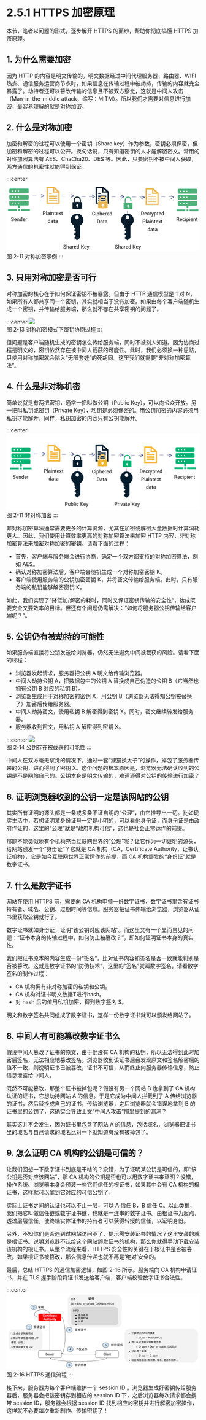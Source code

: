 # 2.5.1 HTTPS 加密原理

本节，笔者以问题的形式，逐步解开 HTTPS 的面纱，帮助你彻底搞懂 HTTPS 加密原理。

## 1. 为什么需要加密

因为 HTTP 的内容是明文传输的，明文数据经过中间代理服务器、路由器、WIFI 热点、通信服务运营商节点时，如果信息在传输过程中被劫持，传输的内容就完全暴露了。劫持者还可以篡改传输的信息且不被双方察觉，这就是中间人攻击（Man-in-the-middle attack，缩写：MITM）。所以我们才需要对信息进行加密，最容易理解的就是对称加密。

## 2. 什么是对称加密
加密和解密的过程可以使用一个密钥（Share key）作为参数，密钥必须保密，但加密和解密的过程可以公开。换句话说，只有知道密钥的人才能解密密文。常用的对称加密算法有 AES、ChaCha20、DES 等。因此，只要密钥不被中间人获取，两方通信的机密性就能得到保证。

:::center
  ![](../assets/types-of-encryption-symmetric-encryption.png)<br/>
 图 2-11 对称加密示例
:::

## 3. 只用对称加密是否可行

对称加密的核心在于如何保证密钥不被暴露。但由于 HTTP 通信模型是 1 对 N，如果所有人都共享同一个密钥，其实就相当于没有加密。如果由每个客户端随机生成一个密钥，并传输给服务端，那么就不存在共享密钥的问题了。

:::center
  ![](../assets/https-3.png)<br/>
 图 2-13 对称加密模式下密钥协商过程
:::

但问题是客户端随机生成的密钥怎么传给服务端，同时不被别人知道。因为协商过程是明文的，密钥依然存在被中间人截获的可能性。此时，我们必须换一种思路，只使用对称加密就会陷入“无限套娃”的死胡同。这里我们就需要“非对称加密算法”。

## 4. 什么是非对称机密

简单说就是有两把密钥，通常一把叫做公钥（Public Key），可以向公众开放。另一把叫私钥或密钥（Private Key），私钥是必须保密的。用公钥加密的内容必须用私钥才能解开，同样，私钥加密的内容只有公钥能解开。

:::center
  ![](../assets/types-of-encryption-asymmetric-encryption.png)<br/>
 图 2-11 非对称加密
:::

非对称加密算法通常需要更多的计算资源，尤其在加密或解密大量数据时计算消耗更大。因此，我们使用计算效率更高的对称加密算法来加密 HTTP 内容，非对称加密算法来加密对称加密的密钥。请看下面的过程：

- 首先，客户端与服务端会进行协商，确定一个双方都支持的对称加密算法，例如 AES。
- 确认对称加密算法后，客户端会随机生成一个对称加密密钥 K。
- 客户端使用服务端的公钥加密密钥 K，并将密文传输给服务端。此时，只有服务端的私钥能够解密密钥 K。
 
如此，我们实现了”降低加/解密的耗时，同时又保证密钥传输的安全性“，达成既要安全又要效率的目标。但还有个问题仍需解决：“如何将服务器公钥传输给客户端呢？”。

## 5. 公钥仍有被劫持的可能性

如果服务端直接将公钥发送给浏览器，仍然无法避免中间被截获的风险。请看下面的过程：

-  浏览器发起请求，服务器把公钥 A 明文给传输浏览器。
- 中间人劫持公钥 A，把数据包中的公钥 A 替换成自己伪造的公钥 B（它当然也拥有公钥 B 对应的私钥 B）。
- 浏览器生成用于对称加密的密钥 X，用公钥 B（浏览器无法得知公钥被替换了）加密后传给服务器。
- 中间人劫持密文，使用私钥 B 解密得到密钥 X。同时，密文继续转发给服务器。
- 服务器收到密文，用私钥 A 解密得到密钥 X。

:::center
  ![](../assets/https-4.png)<br/>
 图 2-14 公钥存在被截获的可能性
:::

中间人在双方毫无察觉的情况下，通过一套“狸猫换太子”的操作，掉包了服务器传来的公钥，进而得到了密钥 X。这个问题的根本原因是，浏览器无法确认收到的公钥是不是网站自己的。公钥本身是明文传输的，难道还得对公钥的传输进行加密？


## 6. 证明浏览器收到的公钥一定是该网站的公钥

其实所有证明的源头都是一条或多条不证自明的“公理”，由它推导出一切。比如现实生活中，若想证明某身份证号一定是小明的，可以看他身份证，而身份证是由政府作证的，这里的“公理”就是“政府机构可信”，这也是社会正常运作的前提。

那能不能类似地有个机构充当互联网世界的“公理”呢？让它作为一切证明的源头，给网站颁发一个“身份证”？它就是 CA 机构（CA，Certificate Authority，证书认证机构），它是如今互联网世界正常运作的前提，而 CA 机构颁发的“身份证”就是数字证书。


## 7. 什么是数字证书

网站在使用 HTTPS 前，需要向 CA 机构申领一份数字证书，数字证书里含有证书持有者、域名、公钥、过期时间等信息。服务器把证书传输给浏览器，浏览器从证书里获取公钥就行了。

数字证书就如身份证，证明“该公钥对应该网站”。而这里又有一个显而易见的问题：“证书本身的传输过程中，如何防止被篡改？”，即如何证明证书本身的真实性。

我们把证书原本的内容生成一份“签名”，比对证书内容和签名是否一致就能判别是否被篡改。这就是数字证书的“防伪技术”，这里的“签名”就叫数字签名。请看数字签名的制作过程：
- CA 机构拥有非对称加密的私钥和公钥。
- CA 机构对证书明文数据T进行hash。
- 对 hash 后的值用私钥加密，得到数字签名 S。

明文和数字签名共同组成了数字证书，这样一份数字证书就可以颁发给网站了。

## 8. 中间人有可能篡改数字证书么

假设中间人篡改了证书的原文，由于他没有 CA 机构的私钥，所以无法得到此时加密后签名，无法相应地篡改签名。浏览器收到该证书后会发现原文和签名解密后的值不一致，则说明证书已被篡改，证书不可信，从而终止向服务器传输信息，防止信息泄露给中间人。

既然不可能篡改，那整个证书被掉包呢？假设有另一个网站 B 也拿到了 CA 机构认证的证书，它想劫持网站 A 的信息。于是它成为中间人拦截到了 A 传给浏览器的证书，然后替换成自己的证书，传给浏览器，之后浏览器就会错误地拿到 B 的证书里的公钥了，这确实会导致上文“中间人攻击”那里提到的漏洞？

其实这并不会发生，因为证书里包含了网站 A 的信息，包括域名，浏览器把证书里的域名与自己请求的域名比对一下就知道有没有被掉包了。

## 9. 怎么证明 CA 机构的公钥是可信的？

让我们回想一下数字证书到底是干啥的？没错，为了证明某公钥是可信的，即“该公钥是否对应该网站”，那 CA 机构的公钥是否也可以用数字证书来证明？没错，操作系统、浏览器本身会预装一些它们信任的根证书，如果其中会有 CA 机构的根证书，这样就可以拿到它对应的可信公钥了。

实际上证书之间的认证也可以不止一层，可以 A 信任 B，B 信任 C。以此类推，我们把它叫做信任链或数字证书链，也就是一连串的数字证书。由根证书为起点，透过层层信任，使终端实体证书的持有者可以获得转授的信任，以证明身份。

另外，不知你们是否遇到过网站访问不了、提示需安装证书的情况？这里安装的就是根证书。说明浏览器不认给这个网站颁发证书的机构，那么你就得手动下载安装该机构的根证书。从整个流程来看，HTTPS 安全性的关键在于根证书是否被篡改。如果根证书被篡改，那么信息传递也就不再是‘绝对’安全的。

最后，总结 HTTPS 的通信加密逻辑，如图 2-16 所示。服务端向 CA 机构申请证书，并在 TLS 握手阶段将证书发送给客户端，客户端校验数字证书合法性。

:::center
  ![](../assets/CA.svg)<br/>
图 2-16 HTTPS 通信流程
:::

接下来，服务器为每个客户端维护一个 session ID 。浏览器生成好密钥传给服务器后，服务器会把该密钥存到相应的 session ID 下，之后浏览器每次请求都会携带 session ID，服务器会根据 session ID 找到相应的密钥并进行解密加密操作，这样就不必要每次重新制作、传输密钥了！
